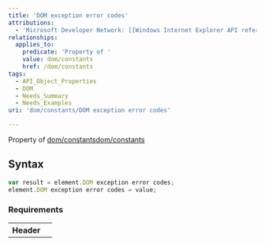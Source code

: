 ```yaml
---
title: 'DOM exception error codes'
attributions:
  - 'Microsoft Developer Network: [[Windows Internet Explorer API reference](http://msdn.microsoft.com/en-us/library/ie/hh828809%28v=vs.85%29.aspx) Article]'
relationships:
  applies_to:
    predicate: 'Property of '
    value: dom/constants
    href: /dom/constants
tags:
  - API_Object_Properties
  - DOM
  - Needs_Summary
  - Needs_Examples
uri: 'dom/constants/DOM exception error codes'

---
```

Property of [dom/constants](/dom/constants)[dom/constants](/dom/constants)

## Syntax

``` js
var result = element.DOM exception error codes;
element.DOM exception error codes = value;
```

### Requirements

<table class="wikitable">
<tr>
<th>
Header

</th>
<td>
<dl>

<dt>
</dt>
</dl>
</td>
</tr>
</table>

